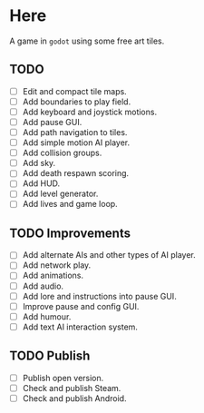 # Here

A game in `godot` using some free art tiles.

## TODO

- [ ] Edit and compact tile maps.
- [ ] Add boundaries to play field.
- [ ] Add keyboard and joystick motions.
- [ ] Add pause GUI.
- [ ] Add path navigation to tiles.
- [ ] Add simple motion AI player.
- [ ] Add collision groups.
- [ ] Add sky.
- [ ] Add death respawn scoring.
- [ ] Add HUD.
- [ ] Add level generator.
- [ ] Add lives and game loop.

## TODO Improvements

- [ ] Add alternate AIs and other types of AI player.
- [ ] Add network play.
- [ ] Add animations.
- [ ] Add audio.
- [ ] Add lore and instructions into pause GUI.
- [ ] Improve pause and config GUI.
- [ ] Add humour.
- [ ] Add text AI interaction system.

## TODO Publish

- [ ] Publish open version.
- [ ] Check and publish Steam.
- [ ] Check and publish Android.
